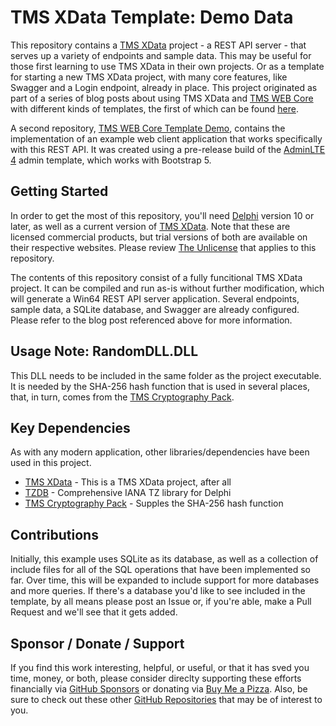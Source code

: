 # TMS XData Template: Demo Data
This repository contains a [TMS XData](https://www.tmssoftware.com/site/xdata.asp) project - a REST API server - that serves up a variety of endpoints and sample data.  This may be useful for those first learning to use TMS XData in their own projects.  Or as a template for starting a new TMS XData project, with many core features, like Swagger and a Login endpoint, already in place. This project originated as part of a series of blog posts about using TMS XData and [TMS WEB Core](https://www.tmssoftware.com/site/tmswebcore.asp) with different kinds of templates, the first of which can be found [here](https://www.tmssoftware.com/site/blog.asp?post=1068).

A second repository, [TMS WEB Core Template Demo](https://github.com/500Foods/TMS-WEB-Core-TemplateDemo), contains the implementation of an example web client application that works specifically with this REST API.  It was created using a pre-release build of the [AdminLTE 4](https://github.com/ColorlibHQ/AdminLTE/tree/v4-dev) admin template, which works with Bootstrap 5.

## Getting Started
In order to get the most of this repository, you'll need [Delphi](https://www.embarcadero.com/products/delphi) version 10 or later, as well as a current version of [TMS XData](https://www.tmssoftware.com/site/xdata.asp). Note that these are licensed commercial products, but trial versions of both are available on their respective websites.  Please review [The Unlicense](https://github.com/500Foods/TMS-XData-TemplateDemoData/blob/main/LICENSE) that applies to this repository.

The contents of this repository consist of a fully funcitional TMS XData project.  It can be compiled and run as-is without further modification, which will generate a Win64 REST API server application.  Several endpoints, sample data, a SQLite database, and Swagger are already configured. Please refer to the blog post referenced above for more information.

## Usage Note: RandomDLL.DLL
This DLL needs to be included in the same folder as the project executable. It is needed by the SHA-256 hash function that is used in several places, that, in turn, comes from the [TMS Cryptography Pack](https://www.tmssoftware.com/site/tmscrypto.asp).

## Key Dependencies
As with any modern application, other libraries/dependencies have been used in this project.
- [TMS XData](https://www.tmssoftware.com/site/tmswebcore.asp) - This is a TMS XData project, after all
- [TZDB](https://github.com/pavkam/tzdb) - Comprehensive IANA TZ library for Delphi
- [TMS Cryptography Pack](https://www.tmssoftware.com/site/tmscrypto.asp) - Supples the SHA-256 hash function

## Contributions
Initially, this example uses SQLite as its database, as well as a collection of include files for all of the SQL operations that have been implemented so far.  Over time, this will be expanded to include support for more databases and more queries.  If there's a database you'd like to see included in the template, by all means please post an Issue or, if you're able, make a Pull Request and we'll see that it gets added.

## Sponsor / Donate / Support
If you find this work interesting, helpful, or useful, or that it has sved you time, money, or both, please consider direclty supporting these efforts financially via [GitHub Sponsors](https://github.com/sponsors/500Foods) or donating via [Buy Me a Pizza](https://www.buymeacoffee.com/andrewsimard500). Also, be sure to check out these other [GitHub Repositories](https://github.com/500Foods?tab=repositories&q=&sort=stargazers) that may be of interest to you.
